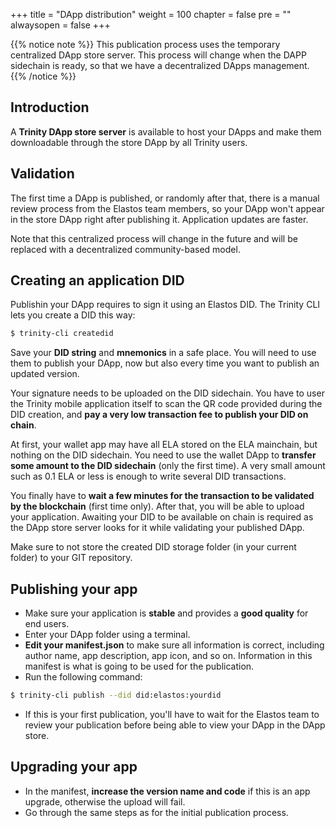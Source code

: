 +++
title = "DApp distribution"
weight = 100
chapter = false
pre = ""
alwaysopen = false
+++

{{% notice note %}}
This publication process uses the temporary centralized DApp store server. This process will change when the DAPP sidechain is ready, so that we have a decentralized DApps management.
{{% /notice %}}

## Introduction

A **Trinity DApp store server** is available to host your DApps and make them downloadable through the store DApp by all Trinity users. 

## Validation

The first time a DApp is published, or randomly after that, there is a manual review process from the Elastos team members, so your DApp won't appear in the store DApp right after publishing it. Application updates are faster.

Note that this centralized process will change in the future and will be replaced with a decentralized community-based model.

## Creating an application DID

Publishin your DApp requires to sign it using an Elastos DID. The Trinity CLI lets you create a DID this way:

```bash
$ trinity-cli createdid
```

Save your **DID string** and **mnemonics** in a safe place. You will need to use them to publish your DApp, now but also every time you want to publish an updated version.

Your signature needs to be uploaded on the DID sidechain. You have to user the Trinity mobile application itself to scan the QR code provided during the DID creation, and **pay a very low transaction fee to publish your DID on chain**.

At first, your wallet app may have all ELA stored on the ELA mainchain, but nothing on the DID sidechain. You need to use the wallet DApp to **transfer some amount to the DID sidechain** (only the first time). A very small amount such as 0.1 ELA or less is enough to write several DID transactions.

You finally have to **wait a few minutes for the transaction to be validated by the blockchain** (first time only). After that, you will be able to upload your application. Awaiting your DID to be available on chain is required as the DApp store server looks for it while validating your published DApp.

Make sure to not store the created DID storage folder (in your current folder) to your GIT repository.

## Publishing your app

* Make sure your application is **stable** and provides a **good quality** for end users.
* Enter your DApp folder using a terminal.
* **Edit your manifest.json** to make sure all information is correct, including author name, app description, app icon, and so on. Information in this manifest is what is going to be used for the publication. 
* Run the following command:

```bash
$ trinity-cli publish --did did:elastos:yourdid
```

* If this is your first publication, you'll have to wait for the Elastos team to review your publication before being able to view your DApp in the DApp store.

## Upgrading your app

* In the manifest, **increase the version name and code** if this is an app upgrade, otherwise the upload will fail.
* Go through the same steps as for the initial publication process.